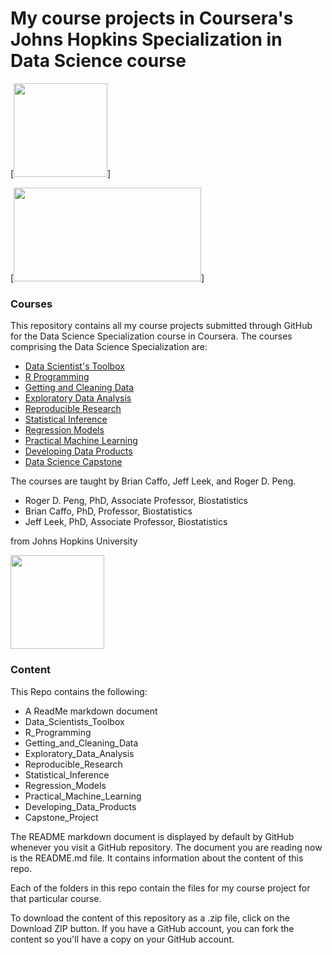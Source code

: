 # My course projects in Coursera's Johns Hopkins Specialization in Data Science course


[<img src="https://about.coursera.org/careers/wp-content/uploads/2017/07/coursera-fb-1.png" width="150" height="150"/>]

[<img src="https://courseradatascience.files.wordpress.com/2014/08/tumblr_mzr3hvf0671tqzc7ko1_1280.jpg" width="300" height="150"/>]


### Courses

This repository contains all my course projects submitted through GitHub for the Data Science Specialization course in Coursera. The courses comprising the Data Science Specialization are:

- [Data Scientist's Toolbox]("https://www.coursera.org/course/datascitoolbox")
- [R Programming]("https://www.coursera.org/course/rprog")
- [Getting and Cleaning Data]("https://www.coursera.org/course/getdata")
- [Exploratory Data Analysis]("https://www.coursera.org/course/exdata")
- [Reproducible Research]("https://www.coursera.org/course/repdata")
- [Statistical Inference]("https://www.coursera.org/course/statinference")
- [Regression Models]("https://www.coursera.org/course/regmods")
- [Practical Machine Learning]("https://www.coursera.org/course/predmachlearn")
- [Developing Data Products]("https://www.coursera.org/course/devdataprod")
- [Data Science Capstone]("https://www.coursera.org/course/dsscapstone")

The courses are taught by Brian Caffo, Jeff Leek, and Roger D. Peng.  

- Roger D. Peng, PhD, Associate Professor, Biostatistics
- Brian Caffo, PhD, Professor, Biostatistics
- Jeff Leek, PhD, Associate Professor, Biostatistics

from Johns Hopkins University

[<img src="https://coursera-university-assets.s3.amazonaws.com/74/7ae340ec6911e5b395490a2a565172/JHU-Logo-Square-Mini_180px.png" width="150" height="150"/>](https://d3njjcbhbojbot.cloudfront.net/api/utilities/v1/imageproxy/)


### Content 

This Repo contains the following:

- A ReadMe markdown document
- Data_Scientists_Toolbox
- R_Programming
- Getting_and_Cleaning_Data
- Exploratory_Data_Analysis
- Reproducible_Research
- Statistical_Inference
- Regression_Models
- Practical_Machine_Learning
- Developing_Data_Products
- Capstone_Project

The README markdown document is displayed by default by GitHub whenever you visit a GitHub repository. The document you are reading now is the README.md file. It contains information about the content of this repo.

Each of the folders in this repo contain the files for my course project for that particular course.

To download the content of this repository as a .zip file, click on the Download ZIP button. If you have a GitHub account, you can fork the content so you'll have a copy on your GitHub account.  
